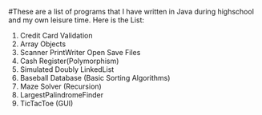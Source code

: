#These are a list of programs that I have written in Java during highschool and my own leisure time. Here is the List:

1. Credit Card Validation
2. Array Objects
3. Scanner PrintWriter Open Save Files
4. Cash Register(Polymorphism)
5. Simulated Doubly LinkedList
6. Baseball Database (Basic Sorting Algorithms)
7. Maze Solver (Recursion)
8. LargestPalindromeFinder
9. TicTacToe (GUI)
